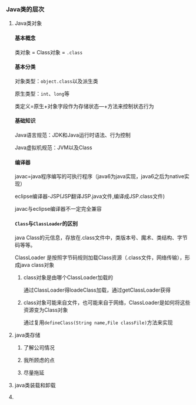 ### Java类的层次

1. Java类对象

   #### 基本概念

   类对象 =  Class对象 = `.class`

   

   #### 基本分类

   对象类型：`object.class`以及派生类

   原生类型：`int`、`long`等

   类定义=原生+对象字段作为存储状态—+方法来控制状态行为

   

   #### 基础知识

   Java语言规范：JDK和Java运行时语法、行为控制

   Java虚拟机规范：JVM以及Class

   

   #### 编译器

   javac=java程序编写的可执行程序（java6为java实现，java6之后为native实现）

   eclipse编译器-JSP(JSP翻译JSP.java文件,编译成JSP.class文件)

   javac与eclipse编译器不一定完全兼容

   

   #### `Class`与`ClassLoader`的区别

   java Class的元信息，存放在.class文件中，类版本号、魔术、类结构、字节码等等。

   ClassLoader 是按照字节码规则加载Class资源（.class文件，网络传输），形成java class对象

   1. class对象是由哪个ClassLoader加载的

      通过ClassLoader得loadeClass加载，通过getClassLoader获得

   2. class对象可能来自文件，也可能来自于网络，ClassLoader是如何将这些资源变为Class对象

      通过复用`defineClass(String name,File classFile)`方法来实现

2. java类存储

   1. 了解公司情况

   2. 我所顾虑的点
   3. 尽量拖延

3. java类装载和卸载

   

4. 